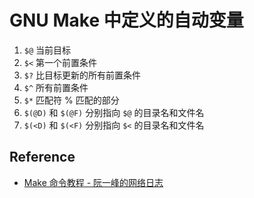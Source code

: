 # GNU Make 中定义的自动变量

1. `$@` 当前目标
2. `$<` 第一个前置条件
3. `$?` 比目标更新的所有前置条件
4. `$^` 所有前置条件
5. `$*` 匹配符 % 匹配的部分
6. `$(@D)` 和 `$(@F)` 分别指向 `$@` 的目录名和文件名
7. `$(<D)` 和 `$(<F)` 分别指向 `$<` 的目录名和文件名

## Reference
- [Make 命令教程 - 阮一峰的网络日志](http://www.ruanyifeng.com/blog/2015/02/make.html)